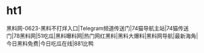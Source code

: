# ht1
黑料网-0623-黑料不打烊入口|Telegram频道传送门|74猫导航主站|74猫传送门|78黑料网|51吃瓜|黑料曝料网|热门网红黑料|黑料大爆料|黑料网导航|最新海角|今日黑料免费|今日吃瓜在线|881比鸭
